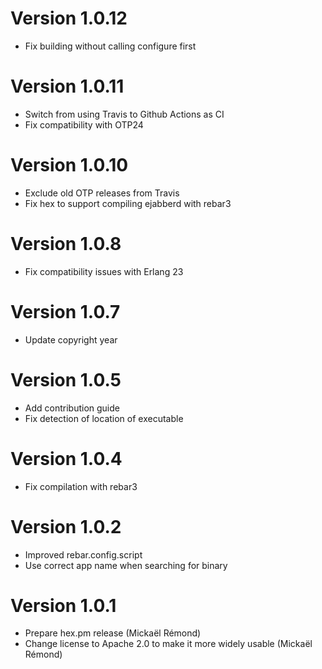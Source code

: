 # Version 1.0.12

* Fix building without calling configure first

# Version 1.0.11

* Switch from using Travis to Github Actions as CI
* Fix compatibility with OTP24

# Version 1.0.10

* Exclude old OTP releases from Travis
* Fix hex to support compiling ejabberd with rebar3

# Version 1.0.8

* Fix compatibility issues with Erlang 23

# Version 1.0.7

* Update copyright year

# Version 1.0.5

* Add contribution guide
* Fix detection of location of executable

# Version 1.0.4

* Fix compilation with rebar3

# Version 1.0.2

* Improved rebar.config.script
* Use correct app name when searching for binary

# Version 1.0.1

* Prepare hex.pm release (Mickaël Rémond)
* Change license to Apache 2.0 to make it more widely usable (Mickaël Rémond)
